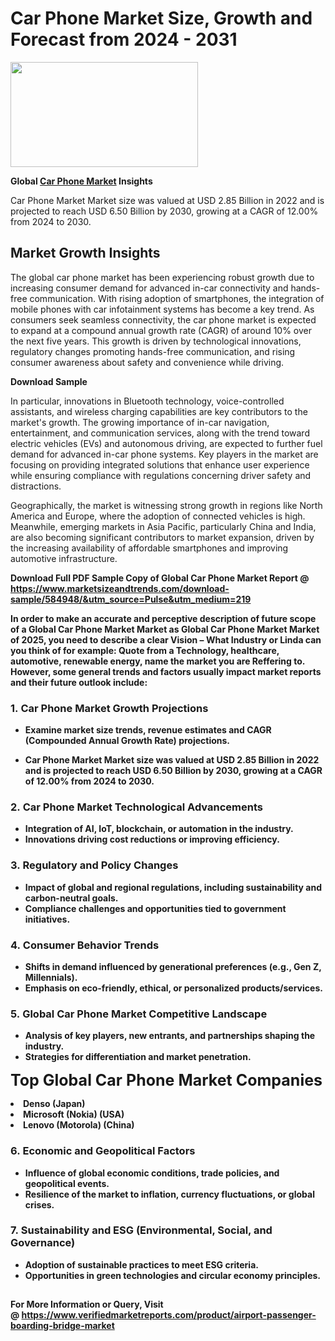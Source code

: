 <H1>Car Phone Market Size, Growth and Forecast from 2024 - 2031</H1><img class="aligncenter size-medium wp-image-584254" src="https://thirdeyenews.in/wp-content/uploads/2024/09/Global-Market-Research-300x168.jpeg" alt="" width="300" height="168" /><p><strong>Global&nbsp;<a href="https://www.marketsizeandtrends.com/download-sample/584948/&amp;utm_source=Pulse&amp;utm_medium=219">Car Phone Market</a> Insights</strong></p><p>Car Phone Market Market size was valued at USD 2.85 Billion in 2022 and is projected to reach USD 6.50 Billion by 2030, growing at a CAGR of 12.00% from 2024 to 2030.</p><p><h2>Market Growth Insights</h2> <p>The global car phone market has been experiencing robust growth due to increasing consumer demand for advanced in-car connectivity and hands-free communication. With rising adoption of smartphones, the integration of mobile phones with car infotainment systems has become a key trend. As consumers seek seamless connectivity, the car phone market is expected to expand at a compound annual growth rate (CAGR) of around 10% over the next five years. This growth is driven by technological innovations, regulatory changes promoting hands-free communication, and rising consumer awareness about safety and convenience while driving.</p> <p><strong>Download Sample</strong></p> <p>In particular, innovations in Bluetooth technology, voice-controlled assistants, and wireless charging capabilities are key contributors to the market's growth. The growing importance of in-car navigation, entertainment, and communication services, along with the trend toward electric vehicles (EVs) and autonomous driving, are expected to further fuel demand for advanced in-car phone systems. Key players in the market are focusing on providing integrated solutions that enhance user experience while ensuring compliance with regulations concerning driver safety and distractions.</p> <p>Geographically, the market is witnessing strong growth in regions like North America and Europe, where the adoption of connected vehicles is high. Meanwhile, emerging markets in Asia Pacific, particularly China and India, are also becoming significant contributors to market expansion, driven by the increasing availability of affordable smartphones and improving automotive infrastructure.</p> <p><strong></p><p><span class=""><strong>Download Full PDF Sample Copy of Global Car Phone Market Report</strong> @ <a href="https://www.marketsizeandtrends.com/download-sample/584948/&amp;utm_source=Pulse&amp;utm_medium=219" target="_blank">https://www.marketsizeandtrends.com/download-sample/584948/&amp;utm_source=Pulse&amp;utm_medium=219</a></span></p><p>In order to make an accurate and perceptive description of future scope of a Global&nbsp;Car Phone Market Market as Global&nbsp;Car Phone Market Market of 2025, you need to describe a clear Vision &ndash; What Industry or Linda can you think of for example: Quote from a Technology, healthcare, automotive, renewable energy, name the market you are Reffering to. However, some general trends and factors usually impact market reports and their future outlook include:</p><h3>1.&nbsp;<strong>Car Phone Market Growth Projections</strong></h3><ul><li>Examine market size trends, revenue estimates and CAGR (Compounded Annual Growth Rate) projections.</li><li><p>Car Phone Market Market size was valued at USD 2.85 Billion in 2022 and is projected to reach USD 6.50 Billion by 2030, growing at a CAGR of 12.00% from 2024 to 2030.</p></li></ul><h3>2.&nbsp;<strong>Car Phone Market Technological Advancements</strong></h3><ul><li>Integration of AI, IoT, blockchain, or automation in the industry.</li><li>Innovations driving cost reductions or improving efficiency.</li></ul><h3>3.&nbsp;<strong>Regulatory and Policy Changes</strong></h3><ul><li>Impact of global and regional regulations, including sustainability and carbon-neutral goals.</li><li>Compliance challenges and opportunities tied to government initiatives.</li></ul><h3>4.&nbsp;<strong>Consumer Behavior Trends</strong></h3><ul><li>Shifts in demand influenced by generational preferences (e.g., Gen Z, Millennials).</li><li>Emphasis on eco-friendly, ethical, or personalized products/services.</li></ul><h3>5.&nbsp;<strong>Global Car Phone Market Competitive Landscape</strong></h3><ul><li>Analysis of key players, new entrants, and partnerships shaping the industry.</li><li>Strategies for differentiation and market penetration.</li></ul><p data-pm-slice="1 1 []"><span style="color: inherit; font-family: inherit; font-size: 25px;">Top Global Car Phone Market Companies</span></p><div class="" data-test-id=""><p><li>Denso (Japan)</li><li> Microsoft (Nokia) (USA)</li><li> Lenovo (Motorola) (China)</li></p></div><h3>6.&nbsp;<strong>Economic and Geopolitical Factors</strong></h3><ul><li>Influence of global economic conditions, trade policies, and geopolitical events.</li><li>Resilience of the market to inflation, currency fluctuations, or global crises.</li></ul><h3>7.&nbsp;<strong>Sustainability and ESG (Environmental, Social, and Governance)</strong></h3><ul><li>Adoption of sustainable practices to meet ESG criteria.</li><li>Opportunities in green technologies and circular economy principles.</li></ul><h2><strong style="font-size: 14px;">For More Information or Query, Visit @&nbsp;</strong><a style="background-color: #ffffff; font-size: 14px;" href="https://www.marketsizeandtrends.com/report/car-phone-market/" target="_blank">https://www.verifiedmarketreports.com/product/airport-passenger-boarding-bridge-market</a></h2>
